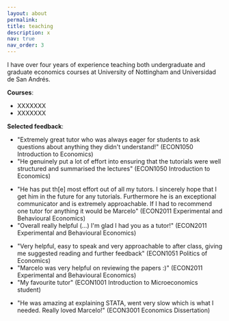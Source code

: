 ```yaml
---
layout: about
permalink: 
title: teaching
description: x
nav: true
nav_order: 3
---
```


<!-- For now, this page is assumed to be a static description of your courses. You can convert it to a collection similar to `_projects/` so that you can have a dedicated page for each course.

Organize your courses by years, topics, or universities, however you like! -->

I have over four years of experience teaching both undergraduate and graduate economics courses at University of Nottingham and Universidad de San Andrés.

**Courses**:
- XXXXXXX
- XXXXXXX

**Selected feedback**:

<!-- 2021-2022: -->
- "Extremely great tutor who was always eager for students to ask questions about anything they didn't understand!" (ECON1050 Introduction to Economics)
- "He genuinely put a lot of effort into ensuring that the tutorials were well structured and summarised the lectures" (ECON1050 Introduction to Economics)
<!-- 2022-2023: -->
- "He has put th[e] most effort out of all my tutors. I sincerely hope that I get him in the future for any tutorials. Furthermore he is an exceptional communicator and is extremely approachable. If I had to recommend one tutor for anything it would be Marcelo" (ECON2011 Experimental and Behavioural Economics)
- "Overall really helpful (...) I'm glad I had you as a tutor!" (ECON2011 Experimental and Behavioural Economics)
<!-- 2023-2024: -->
- "Very helpful, easy to speak and very approachable to after class, giving me suggested reading and further feedback" (ECON1051 Politics of Economics) 
- "Marcelo was very helpful on reviewing the papers :)" (ECON2011 Experimental and Behavioural Economics)
- "My favourite tutor" (ECON1001 Introduction to Microeconomics student)
<!-- 2024-2025: -->
<!-- - "Marcelo explained things clearly" (ECON3001 Economics Dissertation) -->
<!-- - "[V]ery helpful and approachable" (ECON3001 Economics Dissertation) -->
- "He was amazing at explaining STATA, went very slow which is what I needed. Really loved Marcelo!" (ECON3001 Economics Dissertation)